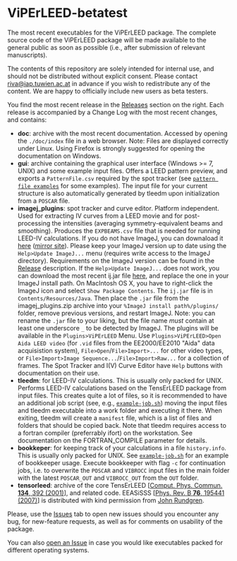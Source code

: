 # ViPErLEED-betatest
The most recent executables for the ViPErLEED package. The complete source code of the ViPErLEED package will be made available to the general public as soon as possible (i.e., after submission of relevant manuscripts).

The contents of this repository are solely intended for internal use, and should not be distributed without explicit consent. Please contact riva@iap.tuwien.ac.at in advance if you wish to redistribute any of the content. We are happy to officially include new users as beta testers.

You find the most recent release in the [Releases](https://github.com/viperleed/viperleed-betatest/releases) section on the right. Each release is accompanied by a Change Log with the most recent changes, and contains:
- **doc**: archive with the most recent documentation. Accessed by opening the `./doc/index` file in a web browser. Note: Files are displayed correctly under Linux. Using Firefox is strongly suggested for opening the documentation on Windows.
- **gui**: archive containing the graphical user interface (Windows >= 7, UNIX) and some example input files. Offers a LEED pattern preview, and exports a `PatternFile.csv` required by the spot tracker (see [`pattern file examples`](https://github.com/viperleed/viperleed-betatest/tree/main/pattern%20file%20examples) for some examples). The input file for your current structure is also automatically generated by tleedm upon initialization from a `POSCAR` file.
- **imagej_plugins**: spot tracker and curve editor. Platform independent. Used for extracting IV curves from a LEED movie and for post-processing the intensities (averaging symmetry-equivalent beams and smoothing). Produces the `EXPBEAMS.csv` file that is needed for running LEED-IV calculations. If you do not have ImageJ, you can downaload it [here](https://imagej.nih.gov/ij/download.html) ([mirror site](https://mirror.imagej.net/download.html)). Please keep your ImageJ version up to date using the `Help>Update ImageJ...` menu (requires write access to the ImageJ directory). Requirements on the ImageJ version can be found in the [Release](https://github.com/viperleed/viperleed-betatest/releases) description. If the `Help>Update ImageJ...` does not work, you can download the most recent ij.jar file [here](http://wsr.imagej.net/download/daily-build/), and replace the one in your ImageJ install path. On MacIntosh OS X, you have to right-click the ImageJ icon and select `Show Package Contents`. The `ij.jar` file is in `Contents/Resources/Java`. Then place the `.jar` file from the imagej_plugins.zip archive into your `%ImageJ install path%/plugins/` folder, remove previous versions, and restart ImageJ. Note: you can rename the `.jar` file to your liking, but the file name *must* contain at least one underscore `_` to be detected by ImageJ. The plugins will be available in the `Plugins>ViPErLEED` Menu. Use `Plugins>ViPErLEED>Open Aida LEED video` (for `.vid` files from the EE2000/EE2010 "Aida" data acquisistion system), `File>Open`/`File>Import>...` for other video types, or `File>Import>Image Sequence...`/`File>Import>Raw...` for a collection of frames. The Spot Tracker and I(V) Curve Editor have `Help` buttons with documentation on their use.
- **tleedm**: for LEED-IV calculations. This is usually only packed for UNIX. Performs LEED-IV calculations based on the TensErLEED package from input files. This creates quite a lot of files, so it is recommended to have an additional job script (see, e.g., [`example-job.sh`](https://github.com/viperleed/viperleed-betatest/blob/main/example-job.sh)) moving the input files and tleedm executable into a work folder and executing it there. When exiting, tleedm will create a `manifest` file, which is a list of files and folders that should be copied back. Note that tleedm requires access to a fortran compiler (preferrably ifort) on the workstation. See documentation on the FORTRAN_COMPILE parameter for details. 
- **bookkeper**: for keeping track of your calculations in a file `history.info`. This is usually only packed for UNIX. See [`example-job.sh`](https://github.com/viperleed/viperleed-betatest/blob/main/example-job.sh) for an example of bookkeeper usage. Execute bookkeeper with flag `-c` for continuation jobs, i.e. to overwrite the `POSCAR` and `VIBROCC` input files in the main folder with the latest `POSCAR_OUT` and `VIBROCC_OUT` from the `OUT` folder.
- **tensorleed**: archive of the core TensErLEED [[Comput. Phys. Commun. **134**, 392 (2001)](https://doi.org/10.1016/S0010-4655(00)00209-5)], and related code. EEASiSSS [[Phys. Rev. B **76**, 195441 (2007)](https://doi.org/10.1103/PhysRevB.76.195441)] is distributed with kind permission from [John Rundgren](https://www.kth.se/profile/jru?l=en).

Please, use the [Issues](https://github.com/viperleed/viperleed-betatest/issues) tab to open new issues should you encounter any bug, for new-feature requests, as well as for comments on usability of the package.

You can also [open an Issue](https://github.com/viperleed/viperleed-betatest/issues) in case you would like executables packed for different operating systems.


